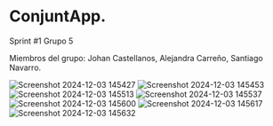 # ConjuntApp.
Sprint #1 Grupo 5

Miembros del grupo:
Johan Castellanos,
Alejandra Carreño,
Santiago Navarro.



![Screenshot 2024-12-03 145427](https://github.com/user-attachments/assets/aece93ef-7e96-4922-9d54-7d655a5e4635)
![Screenshot 2024-12-03 145453](https://github.com/user-attachments/assets/9c70ccb2-8f75-4caa-83ad-7eb9c430e2b1)
![Screenshot 2024-12-03 145513](https://github.com/user-attachments/assets/e376da28-7d07-4436-98d2-b413f535732d)
![Screenshot 2024-12-03 145537](https://github.com/user-attachments/assets/0cec38d6-3708-47a6-9ff8-47151917cbea)
![Screenshot 2024-12-03 145600](https://github.com/user-attachments/assets/47b3c71e-481d-4744-8369-c7744c509207)
![Screenshot 2024-12-03 145617](https://github.com/user-attachments/assets/b6add6cd-500b-434c-a565-0ef5029c032b)
![Screenshot 2024-12-03 145632](https://github.com/user-attachments/assets/3ef259e9-8891-4d94-bcee-9482d9a7f252)
